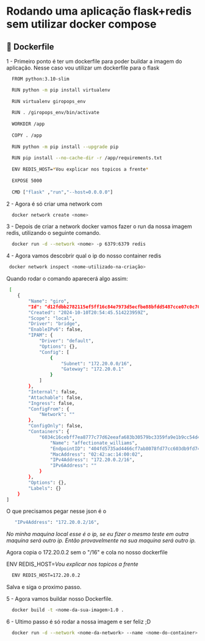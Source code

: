 # Rodando uma aplicação flask+redis sem utilizar docker compose

## 🔧 Dockerfile

1 - Primeiro ponto é ter um dockerfile para poder buildar a imagem do aplicação. Nesse caso vou utilizar um dockerfile para o flask

```bash
  FROM python:3.10-slim

  RUN python -m pip install virtualenv
  
  RUN virtualenv giropops_env
  
  RUN . /giropops_env/bin/activate
  
  WORKDIR /app
  
  COPY . /app
  
  RUN python -m pip install --upgrade pip
  
  RUN pip install --no-cache-dir -r /app/requirements.txt
  
  ENV REDIS_HOST=*Vou explicar nos topicos a frente*
  
  EXPOSE 5000
  
  CMD ["flask" ,"run","--host=0.0.0.0"]
```

2 - Agora é só criar uma network com 
    
```bash
  docker network create <nome>
```


3 - Depois de criar a network docker vamos fazer o run da nossa imagem redis, utilizando o seguinte comando.

```bash
  docker run -d --network <nome> -p 6379:6379 redis
```

4 - Agora vamos descobrir qual o ip do nosso container redis

```bash
 docker network inspect <nome-utilizado-na-criação>
```
Quando rodar o comando aparecerá algo assim:

```bash
 [
    {
        "Name": "giro",
        "Id": "d12fdbb2782115ef5ff16c84e7973d5ecfbe88bfdd5487cce07c0c70f3094545",
        "Created": "2024-10-10T20:54:45.514223959Z",
        "Scope": "local",
        "Driver": "bridge",
        "EnableIPv6": false,
        "IPAM": {
            "Driver": "default",
            "Options": {},
            "Config": [
                {
                    "Subnet": "172.20.0.0/16",
                    "Gateway": "172.20.0.1"
                }
            ]
        },
        "Internal": false,
        "Attachable": false,
        "Ingress": false,
        "ConfigFrom": {
            "Network": ""
        },
        "ConfigOnly": false,
        "Containers": {
            "6034c16cebff7ea8777c77d62eeafa683b30579bc3359fa9e1b9cc54d4ca1439": {
                "Name": "affectionate_williams",
                "EndpointID": "404fd5735ad4466cf7ab8078fd77cc603db9fd74ab75a1a4ebbc62039e7f60d1",
                "MacAddress": "02:42:ac:14:00:02",
                "IPv4Address": "172.20.0.2/16",
                "IPv6Address": ""
            }
        },
        "Options": {},
        "Labels": {}
    }
]
```

O que precisamos pegar nesse json é o 

```bash
   "IPv4Address": "172.20.0.2/16",
```

*No minha maquina local esse é o ip, se eu fizer o mesmo teste em outra maquina será outro ip. Então provavelmente na sua maquina será outro ip.*

Agora copia o 172.20.0.2 sem o "/16" e cola no nosso dockerfile

ENV REDIS_HOST=*Vou explicar nos topicos a frente*

```bash
  ENV REDIS_HOST=172.20.0.2
```
Salva e siga o proximo passo.

5 - Agora vamos buildar nosso Dockerfile.

```bash
  docker build -t <nome-da-sua-imagem>1.0 .
```

6 - Ultimo passo é só rodar a nossa imagem e ser feliz ;D

```bash
  docker run -d --network <nome-da-network> --name <nome-do-container> -p <porta> <nome-da-sua-imagem>
```



